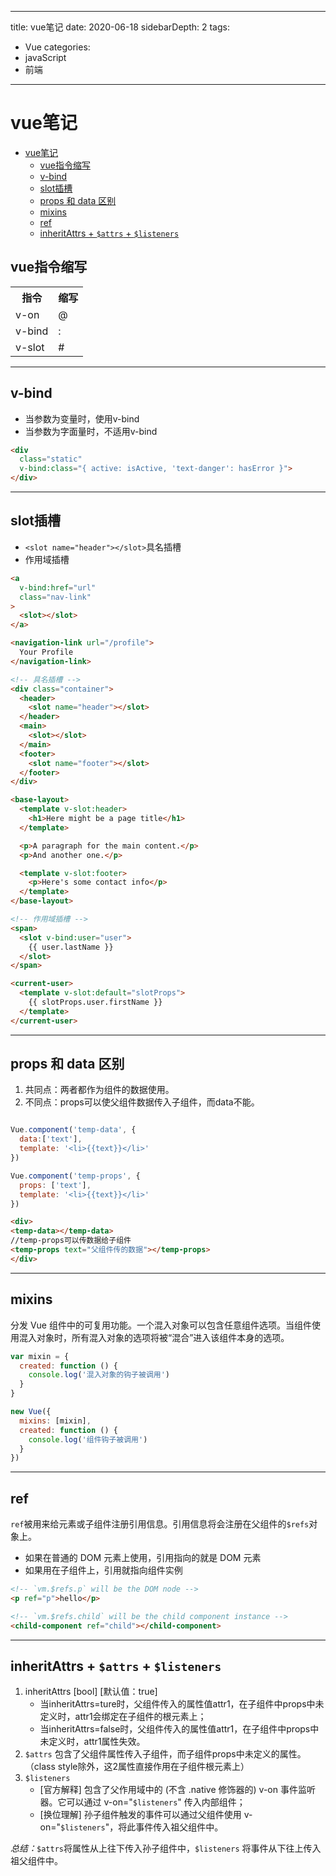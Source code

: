 
---
title: vue笔记
date: 2020-06-18
sidebarDepth: 2
tags:
 - Vue
categories:
 - javaScript
 - 前端
---
# vue笔记
- [vue笔记](#vue笔记)
  - [vue指令缩写](#vue指令缩写)
  - [v-bind](#v-bind)
  - [slot插槽](#slot插槽)
  - [props 和 data 区别](#props-和-data-区别)
  - [mixins](#mixins)
  - [ref](#ref)
  - [inheritAttrs + `$attrs` + `$listeners`](#inheritattrs--attrs--listeners)
## vue指令缩写
<table>
<tr><th>指令</th><th>缩写</th></tr>
<tr><td>v-on</td><td>@</td></tr>
<tr><td>v-bind</td><td>:</td></tr>
<tr><td>v-slot</td><td>#</td></tr>
</table>

-----------------
## v-bind
- 当参数为变量时，使用v-bind
- 当参数为字面量时，不适用v-bind
```html
<div
  class="static"
  v-bind:class="{ active: isActive, 'text-danger': hasError }">
</div>
```
------------
## slot插槽
-  `<slot name="header"></slot>`具名插槽
-  作用域插槽
```html
<a
  v-bind:href="url"
  class="nav-link"
>
  <slot></slot>
</a>

<navigation-link url="/profile">
  Your Profile
</navigation-link>

<!-- 具名插槽 -->
<div class="container">
  <header>
    <slot name="header"></slot>
  </header>
  <main>
    <slot></slot>
  </main>
  <footer>
    <slot name="footer"></slot>
  </footer>
</div>

<base-layout>
  <template v-slot:header>
    <h1>Here might be a page title</h1>
  </template>

  <p>A paragraph for the main content.</p>
  <p>And another one.</p>

  <template v-slot:footer>
    <p>Here's some contact info</p>
  </template>
</base-layout>

<!-- 作用域插槽 -->
<span>
  <slot v-bind:user="user">
    {{ user.lastName }}
  </slot>
</span>

<current-user>
  <template v-slot:default="slotProps">
    {{ slotProps.user.firstName }}
  </template>
</current-user>
```
----------------
## props 和 data 区别

1. 共同点：两者都作为组件的数据使用。
2. 不同点：props可以使父组件数据传入子组件，而data不能。
```js

Vue.component('temp-data', {
  data:['text'],
  template: '<li>{{text}}</li>'
})

Vue.component('temp-props', {
  props: ['text'],
  template: '<li>{{text}}</li>'
})
```
```html
<div>
<temp-data></temp-data>
//temp-props可以传数据给子组件
<temp-props text="父组件传的数据"></temp-props>
</div>
```
------------
## mixins
分发 Vue 组件中的可复用功能。一个混入对象可以包含任意组件选项。当组件使用混入对象时，所有混入对象的选项将被“混合”进入该组件本身的选项。
```js
var mixin = {
  created: function () {
    console.log('混入对象的钩子被调用')
  }
}

new Vue({
  mixins: [mixin],
  created: function () {
    console.log('组件钩子被调用')
  }
})
```
-----------
## ref
`ref`被用来给元素或子组件注册引用信息。引用信息将会注册在父组件的`$refs`对象上。
- 如果在普通的 DOM 元素上使用，引用指向的就是 DOM 元素
- 如果用在子组件上，引用就指向组件实例
```html
<!-- `vm.$refs.p` will be the DOM node -->
<p ref="p">hello</p>

<!-- `vm.$refs.child` will be the child component instance -->
<child-component ref="child"></child-component>
```
-------------
## inheritAttrs + `$attrs` + `$listeners`
1. inheritAttrs [bool] [默认值：true] 
   - 当inheritAttrs=ture时，父组件传入的属性值attr1，在子组件中props中未定义时，attr1会绑定在子组件的根元素上；
   - 当inheritAttrs=false时，父组件传入的属性值attr1，在子组件中props中未定义时，attr1属性失效。
2. `$attrs` 包含了父组件属性传入子组件，而子组件props中未定义的属性。（class style除外，这2属性直接作用在子组件根元素上）
3. `$listeners` 
   - [官方解释] 包含了父作用域中的 (不含 .native 修饰器的) v-on 事件监听器。它可以通过 v-on="`$listeners`" 传入内部组件；
   - [换位理解] 孙子组件触发的事件可以通过父组件使用 v-on="`$listeners`"，将此事件传入祖父组件中。

*总结：*`$attrs`将属性从上往下传入孙子组件中，`$listeners` 将事件从下往上传入祖父组件中。